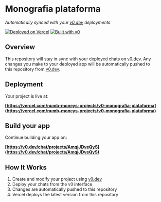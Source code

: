 # Monografia plataforma

*Automatically synced with your [v0.dev](https://v0.dev) deployments*

[![Deployed on Vercel](https://img.shields.io/badge/Deployed%20on-Vercel-black?style=for-the-badge&logo=vercel)](https://vercel.com/numb-moneys-projects/v0-monografia-plataforma)
[![Built with v0](https://img.shields.io/badge/Built%20with-v0.dev-black?style=for-the-badge)](https://v0.dev/chat/projects/AmqjJDveQyS)

## Overview

This repository will stay in sync with your deployed chats on [v0.dev](https://v0.dev).
Any changes you make to your deployed app will be automatically pushed to this repository from [v0.dev](https://v0.dev).

## Deployment

Your project is live at:

**[https://vercel.com/numb-moneys-projects/v0-monografia-plataforma](https://vercel.com/numb-moneys-projects/v0-monografia-plataforma)**

## Build your app

Continue building your app on:

**[https://v0.dev/chat/projects/AmqjJDveQyS](https://v0.dev/chat/projects/AmqjJDveQyS)**

## How It Works

1. Create and modify your project using [v0.dev](https://v0.dev)
2. Deploy your chats from the v0 interface
3. Changes are automatically pushed to this repository
4. Vercel deploys the latest version from this repository
